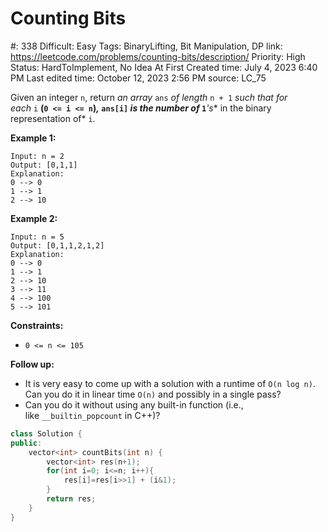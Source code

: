 # Counting Bits

#: 338
Difficult: Easy
Tags: BinaryLifting, Bit Manipulation, DP
link: https://leetcode.com/problems/counting-bits/description/
Priority: High
Status: HardToImplement, No Idea At First
Created time: July 4, 2023 6:40 PM
Last edited time: October 12, 2023 2:56 PM
source: LC_75

Given an integer `n`, return *an array* `ans` *of length* `n + 1` *such that for each* `i` **(`0 <= i <= n`)*,* `ans[i]` *is the **number of*** `1`***'s** in the binary representation of* `i`.

**Example 1:**

```
Input: n = 2
Output: [0,1,1]
Explanation:
0 --> 0
1 --> 1
2 --> 10

```

**Example 2:**

```
Input: n = 5
Output: [0,1,1,2,1,2]
Explanation:
0 --> 0
1 --> 1
2 --> 10
3 --> 11
4 --> 100
5 --> 101

```

**Constraints:**

- `0 <= n <= 105`

**Follow up:**

- It is very easy to come up with a solution with a runtime of `O(n log n)`. Can you do it in linear time `O(n)` and possibly in a single pass?
- Can you do it without using any built-in function (i.e., like `__builtin_popcount` in C++)?

```cpp
class Solution {
public:
    vector<int> countBits(int n) {
        vector<int> res(n+1);
        for(int i=0; i<=n; i++){
            res[i]=res[i>>1] + (i&1);
        }   
        return res;
    }
}
```